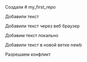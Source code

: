 ﻿Создали # my_first_repo

Добавили текст

Добавили текст через веб браузер


Добавим текст локально

Добавили текст в новой ветке newb

Разрешаем конфликт

